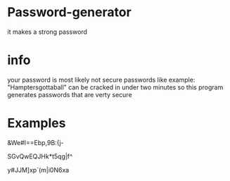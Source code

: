 # Password-generator
it makes a strong password

# info

your password is most likely not secure passwords like example: "Hamptersgottaball" can be cracked in under two minutes so this program generates passwords that are verty secure

# Examples
&We\#I==Ebp,9B:{j-

SGvQwEQJHk*t5qg|f^

y#JJM]xp`(m|i0N6xa
